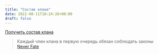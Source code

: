 ```yaml
---
title: "Состав клана"
date: 2022-08-11T10:24:26+08:00
draft: false
---
```


[Получить состав клана](https://api.neverfate.ru/function.php?sostav&cl=REmpire)
> Каждый член клана в первую очередь обязан соблюдать законы [Never Fate](https://encicl.neverfate.ru/?id=1)
